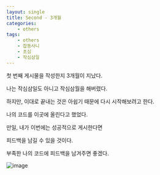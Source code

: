 ```yaml
---
layout: single
title: Second - 3개월
categories:
    - others
tags:
    - others
    - 잡동사니
    - 초심
    - 작심삼일
---
```

첫 번째 게시물을 작성한지 3개월이 지났다.

나는 작심삼일도 아니고 작심삼월을 해버렸다.



하지만, 이대로 끝내는 것은 아쉽기 때문에 다시 시작해보려고 한다.



나의 코드를 이곳에 올린다고 했었다.

만일, 내가 이번에는 성공적으로 게시한다면

피드백을 남길 수 있을 것이다. 



부족한 나의 코드에 피드백을 남겨주면 좋겠다.

![image](https://user-images.githubusercontent.com/76275691/153791608-a6b0f30d-5108-4d03-861b-36513a75944a.png)
